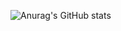 ![Anurag's GitHub stats](https://github-readme-stats.vercel.app/api?username=Ronny-7&show_icons=true&theme=tokyonight)
